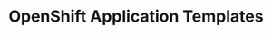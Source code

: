 ---
title: OpenShift Application Templates
description: This repository contains several OpenShift templates like Generic Microservices template with image stream based deployment with deployment strategy on just config change, with service, routes with TLS termination at the edge and horizontal pod autoscaler 1 to 4
slug: openshift-templates
authors:
- mayureshkrishna
repository: https://github.com/mayureshkrishna/openshift-templates
gitpage: https://mayureshkrishna.github.io/openshift-templates/
views: 5
stars: 0
updated: 2018-12-07 02:05:50 UTC
organizations:
- lyncd
---